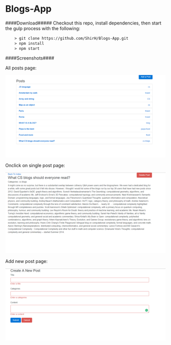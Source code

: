 # Blogs-App

####Download#####
Checkout this repo, install dependencies, then start the gulp process with the following:

```
	> git clone https://github.com/ShirH/Blogs-App.git
	> npm install
	> npm start
```

####Screenshots####

All posts page:

![Screenshot](Capture.PNG)


Onclick on single post page:

![Screenshot](Capture1.PNG)


Add new post page:

![Screenshot](Capture2.PNG)
